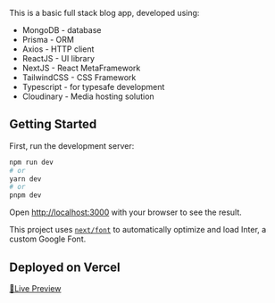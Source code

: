 This is a basic full stack blog app, developed using:

- MongoDB - database
- Prisma - ORM
- Axios - HTTP client
- ReactJS - UI library
- NextJS - React MetaFramework
- TailwindCSS - CSS Framework
- Typescript - for typesafe development
- Cloudinary - Media hosting solution

## Getting Started

First, run the development server:

```bash
npm run dev
# or
yarn dev
# or
pnpm dev
```

Open [http://localhost:3000](http://localhost:3000) with your browser to see the result.

This project uses [`next/font`](https://nextjs.org/docs/basic-features/font-optimization) to automatically optimize and load Inter, a custom Google Font.

## Deployed on Vercel

[🔴Live Preview](https://nextjsblogapp-green.vercel.app/)
